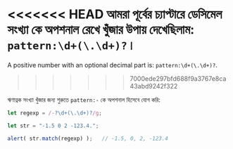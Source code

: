 <<<<<<< HEAD
আমরা পূর্বের চ্যাপ্টারে ডেসিমেল সংখ্যা কে অপশনাল রেখে খুঁজার উপায় দেখেছিলাম: `pattern:\d+(\.\d+)?`।
=======
A positive number with an optional decimal part is: `pattern:\d+(\.\d+)?`.
>>>>>>> 7000ede297bfd688f9a3767e8ca43abd9242f322

ঋণাত্নক সংখ্যা খুঁজার জন্য শুরুতে `pattern:-` কে অপশনাল হিসেবে যোগ করি:

```js run
let regexp = /-?\d+(\.\d+)?/g;

let str = "-1.5 0 2 -123.4.";

alert( str.match(regexp) );   // -1.5, 0, 2, -123.4
```
